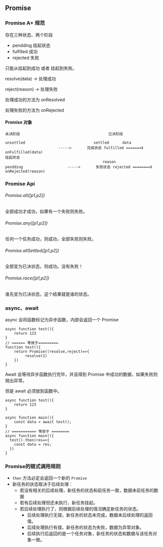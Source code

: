## Promise

### Promise A+  规范

存在三种状态、两个阶段

+ pendding 挂起状态
+ fulfilled     成功
+ rejected    失败

只能从挂起到成功 或者 挂起到失败。

resolve(data) -> 处理成功

reject(reason) -> 处理失败

处理成功的方法为 onResolved

处理失败的方法为 onRejected

#### Promise 对象

```
未决阶段										已决阶段 

unsettled								settled	     data
 						----->		 完成状态 fulfilled =======》 onFulfilled(data)
挂起状态
										    reason
pendding					----->    	 失败状态 rejected ========》 onRejected(reason)
```

### Promise Api

###### Promise.all([p1,p2])

全部成功才成功，如果有一个失败则失败。

###### Promise.any([p1,p2])

任何一个任务成功，则成功，全部失败则失败。

###### Promise.allSettled([p1,p2])

全部变为已决状态，则成功。没有失败！

###### Promise.race([p1,p2])

谁先变为已决状态，这个结果就是谁的状态。



### async、await

async 会将函数标记为异步函数，内部会返回一个 Promise

```
async function test(){
	return 123
}
// ====== 等效于=========
function test(){
	return Promise((resolve,reject)=>{
		 resolve(1)
	})
}
```

Await 会等待异步函数执行完毕，并且得到 Promise 中成功的数据，如果失败则抛出异常。

但是 await 必须放到函数中。

```
async function test(){
	return 123
}

async function main(){
	const data = await test();
}
// =========== 等效于 ========
async function main(){
  test().then(res=>{
  	const data = res;
  })
}
```

### Promise的链式调用规则
+ `then` 方法必定会返回一个新的 `Promise`
+ 新任务的状态取决于后续处理：
  + 若没有相关的后续处理，新任务的状态和前任务一致，数据未前任务的数据
  + 若有后续处理但还未执行，新任务挂起。
  + 若后续处理执行了，则根据后续处理的情况确定新任务的状态。
    + 后续处理执行无错，新任务的状态未完成，数据未后续处理的返回值。
    + 后续处理执行有错，新任务的状态为失败，数据为异常对象。
    + 后续执行后返回的是一个任务对象，新任务的状态和数据与该任务对象一致。
